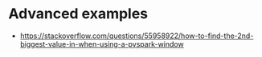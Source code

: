 # Advanced examples
- https://stackoverflow.com/questions/55958922/how-to-find-the-2nd-biggest-value-in-when-using-a-pyspark-window
